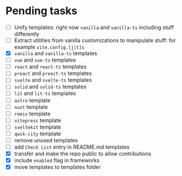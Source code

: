 # Pending tasks

- [ ] Unify templates: right now `vanilla` and `vanilla-ts` including stuff differently 
- [ ] Extract utilities from vanilla customizations to manipulate stuff: for example `vite.config.[j|t]s`
- [x] `vanilla` and `vanilla-ts` templates
- [ ] `vue` and `vue-ts` templates
- [ ] `react` and `react-ts` templates
- [ ] `preact` and `preact-ts` templates
- [ ] `svelte` and `svelte-ts` templates
- [ ] `solid` and `solid-ts` templates
- [ ] `lit` and `lit-ts` templates
- [ ] `astro` template
- [ ] `nuxt` template
- [ ] `remix` template
- [ ] `vitepress` template
- [ ] `sveltekit` template
- [ ] `qwik-city` template
- [ ] remove unused templates
- [ ] add `Check List` entry in README.md templates
- [x] transfer and make the repo public to allow contributions
- [x] include `enabled` flag in frameworks
- [x] move templates to templates folder
